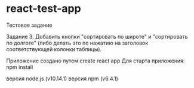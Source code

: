 # react-test-app
Тестовое задание

Задание 3.
Добавить кнопки "сортировать по широте" и "сортировать по долготе" (либо делать это по нажатию на заголовок соответствующей колонки таблицы).

Приложение создано путем create react app 
Для старта приложения: npm install

версия node.js (v10.14.1) 
версия npm (v6.4.1)